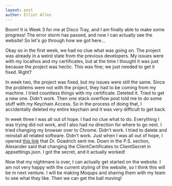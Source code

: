 ```yaml
---
layout: post
author: Elliot Allen
---
```


Boom! It is Week 3 for me at Disco Tray, and I am finally able to make some progress! The error storm has passed, and now I can actually see the website! So let's go through how we got here...

Okay so in the first week, we had no clue what was going on. The project was already in a weird state from the previous developers. My issues were with my localhos and my certificates, but at the time I thought it was just because the project was hectic. This was fine; we just needed to get it fixed. Right?

In week two, the project was fixed, but my issues were still the same. Since the problems were not with the project, they had to be coming from my machine. I tried countless things with my certificate. Deleted it. Tried to get a new one. Didn't work. Then one stack overflow post told me to do some stuff with my Keychain Access. So in the process of doing that, I accidentally deleted my entire keychain and it was very difficult to get back. 

In week three I was all out of hope. I had no clue what to do. Everything I was trying did not work, and I also had no direction for where to go next. I tried changing my browser over to Chrome. Didn't work. I tried to delete and reinstall all related software. Didn't work. Just when I was all out of hope, I opened [this link](https://learn.microsoft.com/en-us/answers/questions/1425240/microsoft-entra-keeps-throwing-idw10109-all-client) that Dr. Goadrich sent me. Down in the P.S. section, Alexander said that changing the ClientCertificates to ClientSecret in appsettings.json. I got the secret, and it actually worked!

Now that my nightmare is over, I can actually get started on the website. I am not very happy with the current styling of the website, so I think this will be m next venture. I will be making Moqups and sharing them with my team to see what they like. Then we can get the ball moving!